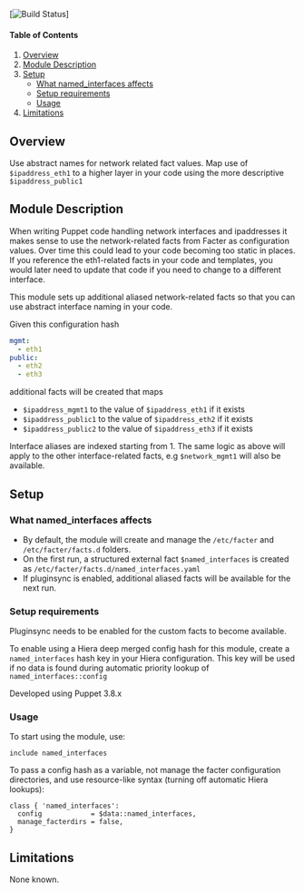 [![Build Status](https://api.travis-ci.org/norcams/puppet-named_interfaces.svg)]

#### Table of Contents

1. [Overview](#overview)
2. [Module Description](#module-description)
3. [Setup](#setup)
    * [What named_interfaces affects](#what-named_interfaces-affects)
    * [Setup requirements](#setup-requirements)
    * [Usage](#usage)
5. [Limitations](#limitations)

## Overview

Use abstract names for network related fact values. Map use of `$ipaddress_eth1` to a higher layer in your code using the more descriptive `$ipaddress_public1`

## Module Description

When writing Puppet code handling network interfaces and ipaddresses it makes sense to use the network-related facts from Facter as configuration values. Over time this could lead to your code becoming too static in places. If you reference the eth1-related facts in your code and templates, you would later need to update that code if you need to change to a different interface.

This module sets up additional aliased network-related facts so that you can use abstract interface naming in your code.

Given this configuration hash

```yaml
mgmt:
  - eth1
public:
  - eth2
  - eth3
```

additional facts will be created that maps 

* `$ipaddress_mgmt1` to the value of `$ipaddress_eth1` if it exists
* `$ipaddress_public1` to the value of `$ipaddress_eth2` if it exists
* `$ipaddress_public2` to the value of `$ipaddress_eth3` if it exists

Interface aliases are indexed starting from 1. The same logic as above will apply to the other interface-related facts, e.g `$network_mgmt1` will also be available.

## Setup

### What named_interfaces affects

* By default, the module will create and manage the `/etc/facter` and `/etc/facter/facts.d` folders.
* On the first run, a structured external fact `$named_interfaces` is created as `/etc/facter/facts.d/named_interfaces.yaml`
* If pluginsync is enabled, additional aliased facts will be available for the next run.

### Setup requirements

Pluginsync needs to be enabled for the custom facts to become available.

To enable using a Hiera deep merged config hash for this module, create a `named_interfaces` hash key in your Hiera configuration. This key will be used if no data is found during automatic priority lookup of `named_interfaces::config`

Developed using Puppet 3.8.x

### Usage

To start using the module, use:

```puppet
include named_interfaces
```

To pass a config hash as a variable, not manage the facter configuration directories, and use resource-like syntax (turning off automatic Hiera lookups):

```puppet
class { 'named_interfaces':
  config            = $data::named_interfaces,
  manage_facterdirs = false,
}
```

## Limitations

None known.

